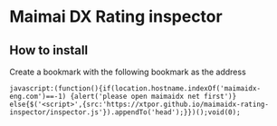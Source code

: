 
# Maimai DX Rating inspector

## How to install

Create a bookmark with the following bookmark as the address

```
javascript:(function(){if(location.hostname.indexOf('maimaidx-eng.com')==-1) {alert('please open maimaidx net first')} else{$('<script>',{src:'https://xtpor.github.io/maimaidx-rating-inspector/inspector.js'}).appendTo('head');}})();void(0);
```

